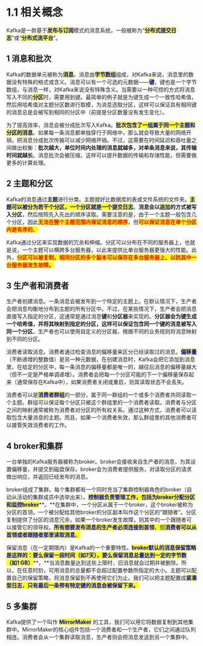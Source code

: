 # 1.1 相关概念

Kafka是一款基于<mark style="color:blue;">**发布与订阅**</mark>模式的消息系统，一般被称为“<mark style="color:blue;">**分布式提交日志**</mark>”或“<mark style="color:blue;">**分布式流平台**</mark>”。

## 1 消息和批次

Kafka的数据单元被称为<mark style="color:blue;">**消息**</mark>。消息由<mark style="color:blue;">**字节数组**</mark>组成，对Kafka来说，消息里的数据没有特殊的格式或含义。消息可以有一个可选的元数据——<mark style="color:blue;">**键**</mark>，键也是一个字节数组，与消息一样，对Kafka来说没有特殊含义。当需要以一种可控的方式将消息写入不同的<mark style="color:blue;">**分区**</mark>时，需要用到键。最简单的例子就是为键生成一个一致性哈希值，然后用哈希值对主题分区数进行取模，为消息选取分区，这样可以保证具有相同键的消息总是会被写到相同的分区中（前提是分区数量没有发生变化）。

为了提高效率，消息会被分成批次写入Kafka。<mark style="color:blue;">**批次包含了一组属于同一个主题和分区的消息**</mark>。如果每一条消息都单独穿行于网络中，那么就会导致大量的网络开销，把消息分成批次传输可以减少网络开销。不过，这需要在时间延迟和吞吐量之间做出权衡：**批次越大，单位时间内处理的消息就越多，对单条消息来说，其传输时间就越长**。消息批次会被压缩，这样可以提升数据的传输和存储性能，但需要做更多的计算处理。

## 2 主题和分区

Kafka的消息通过**主题**进行分类。主题就好比数据库的表或文件系统的文件夹。<mark style="color:blue;">**主题可以被分为若干个分区，一个分区就是一个提交日志**</mark>。**消息会以**<mark style="color:blue;">**追加**</mark>**的方式被写入分区**，然后按照先入先出的顺序读取。需要注意的是，由于一个主题一般包含几个分区，因此<mark style="color:red;">**无法在整个主题范围内保证消息的顺序**</mark>，但<mark style="color:red;">**可以保证消息在单个分区内是有序的**</mark><mark style="color:red;">。</mark>

Kafka通过分区来实现数据的冗余和伸缩。分区可以分布在不同的服务器上，也就是说，一个主题可以横跨多台服务器，以此来提供比单台服务器更强大的性能。此外，<mark style="color:red;">**分区可以被复制，相同分区的多个副本可以保存在多台服务器上，以防其中一台服务器发生故障。**</mark>

## 3 生产者和消费者

生产者创建消息。一条消息会被发布到一个特定的主题上。在默认情况下，生产者会把消息均衡地分布到主题的所有分区中。不过，在某些情况下，生产者会把消息直接写入指定的分区，这通常是通过消息**键**和**分区器**来实现的。**分区器会为键生成一个哈希值，并将其映射到指定的分区，这样可以保证包含同一个键的消息被写入同一个分区**。生产者也可以使用自定义的分区器，根据不同的业务规则将消息映射到不同的分区。

消费者读取消息。消费者通过检查消息的偏移量来区分已经读取过的消息。<mark style="color:blue;">**偏移量**</mark>（不断递增的整数值）是另一种元数据，在创建消息时，Kafka会把它添加到消息里。在给定的分区中，每一条消息的偏移量都是唯一的，越往后消息的偏移量越大（但不一定是严格单调递增）。消费者会把每一个分区可能的下一个偏移量保存起来（通常保存在Kafka中），如果消费者关闭或重启，则其读取状态不会丢失。

消费者可以是<mark style="color:blue;">**消费者群组**</mark>的一部分，属于同一群组的一个或多个消费者共同读取一个主题。群组可以保证每个分区只被这个群组里的一个消费者读取。消费者与分区之间的映射通常被称为消费者对分区的所有权关系。通过这种方式，消费者可以读取包含大量消息的主题。而且，如果一个消费者失效，那么群组里的其他消费者可以接管失效消费者的工作。

## 4 broker和集群

一台单独的Kafka服务器被称为broker。broker会接收来自生产者的消息，为其设置偏移量，并提交到磁盘保存。broker会为消费者提供服务，对读取分区的请求做出响应，并返回已经发布的消息。

broker组成了集群。每个集群都有一个同时充当了集群控制器角色的broker（自动从活动的集群成员中选举出来）。<mark style="color:blue;">**控制器负责管理工作，包括为broker分配分区和监控broker**</mark>**。**在集群中，一个分区从属于一个broker，这个broker被称为分区的首领。一个被分配给其他broker的分区副本叫作这个分区的“跟随者”。分区复制提供了分区的消息冗余，如果一个broker发生故障，则其中的一个跟随者可以接管它的领导权。<mark style="color:blue;">**所有想要发布消息的生产者必须连接到首领**</mark><mark style="color:blue;">，但</mark><mark style="color:blue;">**消费者可以从首领或者跟随者那里读取消息**</mark><mark style="color:blue;">。</mark>

保留消息（在一定期限内）是Kafka的一个重要特性。<mark style="color:blue;">**broker默认的消息保留策略是这样的：要么保留一段时间（如7天），要么保留消息总量达到一定的字节数（如1 GB）**</mark>**。**当消息数量达到这些上限时，旧消息就会过期并被删除。所以，在任意时刻，可用消息的总量都不会超过配置参数所指定的大小。主题可以配置自己的保留策略，将消息保留到不再使用它们为止。我们可以把主题配置成<mark style="color:blue;">**紧凑型日志**</mark><mark style="color:blue;">，</mark><mark style="color:blue;">**只有最后一条带有特定键的消息会被保留下来。**</mark>

## 5 多集群

Kafka提供了一个叫作 <mark style="color:blue;">**MirrorMaker**</mark> 的工具，我们可以用它将数据复制到其他集群中。MirrorMaker的核心组件包括一个消费者和一个生产者，它们之间通过队列相连。消费者会从一个集群读取消息，生产者则会把消息发送到另一个集群中。
